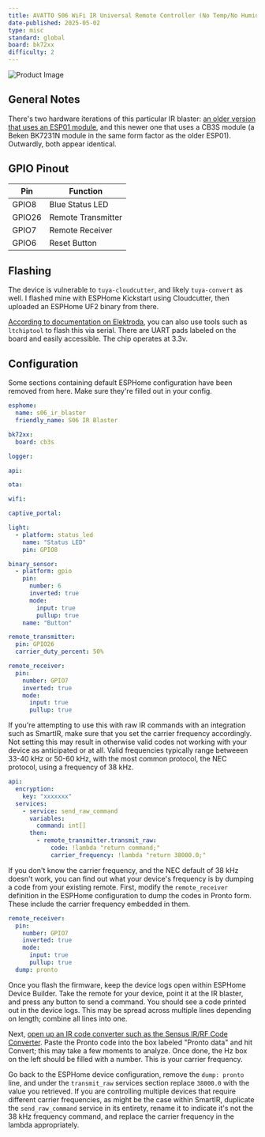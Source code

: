 ```yaml
---
title: AVATTO S06 WiFi IR Universal Remote Controller (No Temp/No Humidity) - New Version
date-published: 2025-05-02
type: misc
standard: global
board: bk72xx
difficulty: 2
---
```


![Product Image](/AVATTO-S06-WiFi-IR-Universal-Remote-Controller.jpg "Product Image")

## General Notes

There's two hardware iterations of this particular IR blaster:
[an older version that uses an ESP01 module](/devices/AVATTO-S06-IR-Remote-no-temp-no-humidity), and this newer one that
uses a CB3S module (a Beken BK7231N module in the same form factor as the older ESP01). Outwardly, both appear
identical.

## GPIO Pinout

| Pin    | Function           |
| ------ | ------------------ |
| GPIO8  | Blue Status LED    |
| GPIO26 | Remote Transmitter |
| GPIO7  | Remote Receiver    |
| GPIO6  | Reset Button       |

## Flashing

The device is vulnerable to `tuya-cloudcutter`, and likely `tuya-convert` as well. I flashed mine with ESPHome Kickstart
using Cloudcutter, then uploaded an ESPHome UF2 binary from there.

[According to documentation on Elektroda](https://www.elektroda.com/rtvforum/topic3961676.html), you can also use tools
such as `ltchiptool` to flash this via serial. There are UART pads labeled on the board and easily accessible. The chip
operates at 3.3v.

## Configuration

Some sections containing default ESPHome configuration have been removed from here. Make sure they're filled out in your
config.

```yaml
esphome:
  name: s06_ir_blaster
  friendly_name: S06 IR Blaster

bk72xx:
  board: cb3s

logger:

api:

ota:

wifi:

captive_portal:

light:
  - platform: status_led
    name: "Status LED"
    pin: GPIO8

binary_sensor:
  - platform: gpio
    pin:
      number: 6
      inverted: true
      mode:
        input: true
        pullup: true
    name: "Button"

remote_transmitter:
  pin: GPIO26
  carrier_duty_percent: 50%

remote_receiver:
  pin:
    number: GPIO7
    inverted: true
    mode:
      input: true
      pullup: true
```

If you're attempting to use this with raw IR commands with an integration such as SmartIR, make sure that you set the
carrier frequency accordingly. Not setting this may result in otherwise valid codes not working with your device as
anticipated or at all. Valid frequencies typically range betweeen 33-40 kHz or 50-60 kHz, with the most common protocol,
the NEC protocol, using a frequency of 38 kHz.

```yaml
api:
  encryption:
    key: "xxxxxxx"
  services:
    - service: send_raw_command
      variables:
        command: int[]
      then:
        - remote_transmitter.transmit_raw:
            code: !lambda "return command;"
            carrier_frequency: !lambda "return 38000.0;"
```

If you don't know the carrier frequency, and the NEC default of 38 kHz doesn't work, you can find out what your device's
frequency is by dumping a code from your existing remote. First, modify the `remote_receiver` definition in the ESPHome
configuration to dump the codes in Pronto form. These include the carrier frequency embedded in them.

```yaml
remote_receiver:
  pin:
    number: GPIO7
    inverted: true
    mode:
      input: true
      pullup: true
  dump: pronto
```

Once you flash the firmware, keep the device logs open within ESPHome Device Builder. Take the remote for your device,
point it at the IR blaster, and press any button to send a command. You should see a code printed out in the device
logs. This may be spread across multiple lines depending on length; combine all lines into one.

Next, [open up an IR code converter such as the Sensus IR/RF Code Converter](https://pasthev.github.io/sensus/). Paste
the Pronto code into the box labeled "Pronto data" and hit Convert; this may take a few moments to analyze. Once done,
the Hz box on the left should be filled with a number. This is your carrier frequency.

Go back to the ESPHome device configuration, remove the `dump: pronto` line, and under the `transmit_raw` services
section replace `38000.0` with the value you retrieved. If you are controlling multiple devices that require different
carrier frequencies, as might be the case within SmartIR, duplicate the `send_raw_command` service in its entirety,
rename it to indicate it's not the 38 kHz frequency command, and replace the carrier frequency in the lambda
appropriately.
